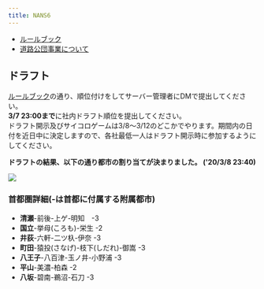 ```yaml
---
title: NANS6
---
```


- [ルールブック](rule)
- [道路公団事業について](highway)

## ドラフト
[ルールブック](rule)の通り、順位付けをしてサーバー管理者にDMで提出してください。  
**3/7 23:00まで**に社内ドラフト順位を提出してください。  
ドラフト開示及びサイコロゲームは3/8～3/12のどこかでやります。期間内の日付を近日中に決定しますので、各社最低一人はドラフト開示時に参加するようにしてください。

**ドラフトの結果、以下の通り都市の割り当てが決まりました。 ('20/3/8 23:40)**

![](https://media.discordapp.net/attachments/394480059357855744/686221550730739712/NANS6-with-company.png?width=655&height=654)

### 首都圏詳細(-は首都に付属する附属都市)

- **清瀬**-前後-上ゲ-明知　-3
- **国立**-挙母(ころも)-栄生 -2
- **井荻**-六軒-二ツ杁-伊奈 -3
- **町田**-猿投(さなげ)-枝下(しだれ)-御嵩 -3
- **八王子**-八百津-玉ノ井-小野浦 -3
- **平山**-美濃-柏森 -2
- **八坂**-碧南-鵜沼-石刀 -3
